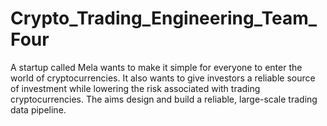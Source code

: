 # Crypto_Trading_Engineering_Team_Four
A startup called Mela wants to make it simple for everyone to enter the world of cryptocurrencies. It also wants to give investors a reliable source of investment while lowering the risk associated with trading cryptocurrencies. The aims design and build a reliable, large-scale trading data pipeline. 
